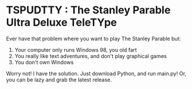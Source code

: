 # TSPUDTTY : The Stanley Parable Ultra Deluxe TeleTYpe

Ever have that problem where you want to play The Stanley Parable but:

1. Your computer only runs Windows 98, you old fart
2. You really like text adventures, and don't play graphical games
3. You don't own Windows

Worry not! I have the solution.
Just download Python, and run main.py!
Or, you can be lazy and grab the latest release.
